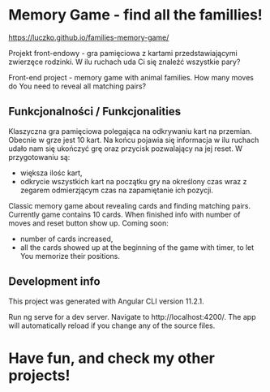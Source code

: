 # Memory Game - find all the famillies!

https://luczko.github.io/families-memory-game/

Projekt front-endowy - gra pamięciowa z kartami przedstawiającymi zwierzęce rodzinki. W ilu ruchach uda Ci się znaleźć wszystkie pary?

Front-end project - memory game with animal families. How many moves do You need to reveal all matching pairs?

## Funkcjonalności / Funkcjonalities

Klaszyczna gra pamięciowa polegająca na odkrywaniu kart na przemian. Obecnie w grze jest 10 kart. Na końcu pojawia się informacja w ilu ruchach udało nam się ukończyć grę oraz przycisk pozwalający na jej reset. W przygotowaniu są:

- większa ilośc kart,
- odkrycie wszystkich kart na początku gry na określony czas wraz z zegarem odmierzjącym czas na zapamiętanie ich pozycji.

Classic memory game about revealing cards and finding matching pairs. Currently game contains 10 cards. When finished info with number of moves and reset button show up. Coming soon:

- number of cards increased,
- all the cards showed up at the beginning of the game with timer, to let You memorize their positions.

## Development info

This project was generated with Angular CLI version 11.2.1.

Run ng serve for a dev server. Navigate to http://localhost:4200/. The app will automatically reload if you change any of the source files.

# Have fun, and check my other projects!
